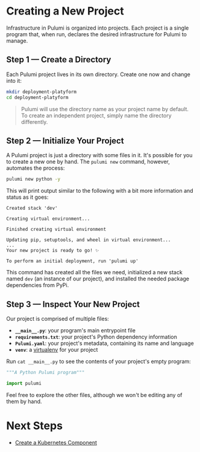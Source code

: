 # Creating a New Project

Infrastructure in Pulumi is organized into projects. Each project is a single program that, when run, declares the desired infrastructure for Pulumi to manage.

## Step 1 &mdash; Create a Directory

Each Pulumi project lives in its own directory. Create one now and change into it:

```bash
mkdir deployment-platyform
cd deployment-platyform
```

> Pulumi will use the directory name as your project name by default. To create an independent project, simply name the directory differently.

## Step 2 &mdash; Initialize Your Project

A Pulumi project is just a directory with some files in it. It's possible for you to create a new one by hand. The `pulumi new` command, however, automates the process:

```bash
pulumi new python -y
```

This will print output similar to the following with a bit more information and status as it goes:

```
Created stack 'dev'

Creating virtual environment...

Finished creating virtual environment

Updating pip, setuptools, and wheel in virtual environment...
...
Your new project is ready to go! ✨

To perform an initial deployment, run 'pulumi up'
```

This command has created all the files we need, initialized a new stack named `dev` (an instance of our project), and installed the needed package dependencies from PyPi.

## Step 3 &mdash; Inspect Your New Project

Our project is comprised of multiple files:

* **`__main__.py`**: your program's main entrypoint file
* **`requirements.txt`**: your project's Python dependency information
* **`Pulumi.yaml`**: your project's metadata, containing its name and language
* **`venv`**: a [virtualenv](https://pypi.org/project/virtualenv/) for your project

Run `cat __main__.py` to see the contents of your project's empty program:

```python
"""A Python Pulumi program"""

import pulumi
```

Feel free to explore the other files, although we won't be editing any of them by hand.

# Next Steps

* [Create a Kubernetes Component](../lab-02/README.md)

